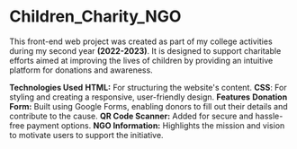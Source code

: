 # Children_Charity_NGO
This front-end web project was created as part of my college activities during my second year **(2022-2023)**. It is designed to support charitable efforts aimed at improving the lives of children by providing an intuitive platform for donations and awareness.

**Technologies Used**
**HTML:** For structuring the website's content.
**CSS**: For styling and creating a responsive, user-friendly design.
**Features**
**Donation Form:** Built using Google Forms, enabling donors to fill out their details and contribute to the cause.
**QR Code Scanner:** Added for secure and hassle-free payment options.
**NGO Information:** Highlights the mission and vision to motivate users to support the initiative.
